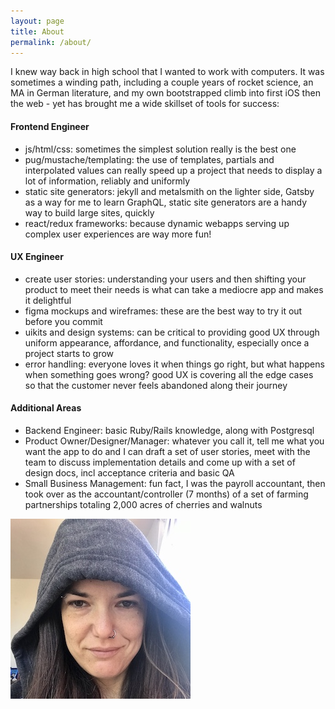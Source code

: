 ```yaml
---
layout: page
title: About
permalink: /about/
---
```


I knew way back in high school that I wanted to work with computers. It was sometimes a winding path, including a couple years of rocket science, an MA in German literature, and my own bootstrapped climb into first iOS then the web - yet has brought me a wide skillset of tools for success:

#### Frontend Engineer

- js/html/css: sometimes the simplest solution really is the best one
- pug/mustache/templating: the use of templates, partials and interpolated values can really speed up a project that needs to display a lot of information, reliably and uniformly
- static site generators: jekyll and metalsmith on the lighter side, Gatsby as a way for me to learn GraphQL, static site generators are a handy way to build large sites, quickly
- react/redux frameworks: because dynamic webapps serving up complex user experiences are way more fun!

#### UX Engineer

- create user stories: understanding your users and then shifting your product to meet their needs is what can take a mediocre app and makes it delightful
- figma mockups and wireframes: these are the best way to try it out before you commit
- uikits and design systems: can be critical to providing good UX through uniform appearance, affordance, and functionality, especially once a project starts to grow
- error handling: everyone loves it when things go right, but what happens when something goes wrong? good UX is covering all the edge cases so that the customer never feels abandoned along their journey

#### Additional Areas

- Backend Engineer: basic Ruby/Rails knowledge, along with Postgresql
- Product Owner/Designer/Manager: whatever you call it, tell me what you want the app to do and I can draft a set of user stories, meet with the team to discuss implementation details and come up with a set of design docs, incl acceptance criteria and basic QA
- Small Business Management: fun fact, I was the payroll accountant, then took over as the accountant/controller (7 months) of a set of farming partnerships totaling 2,000 acres of cherries and walnuts

![prof pic](/images/temp-pic-smaller.jpeg)